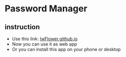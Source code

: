 <h1> Password Manager</h1>
<h2>instruction</h2>
<ul>
  <li>Use this link: <a href="https://lwflower.github.io">lwFlower.github.io</a></li>
  <li>Now you can use it as web app</li>
  <li>Or you can install this app on your phone or desktop</li>
</ul>

